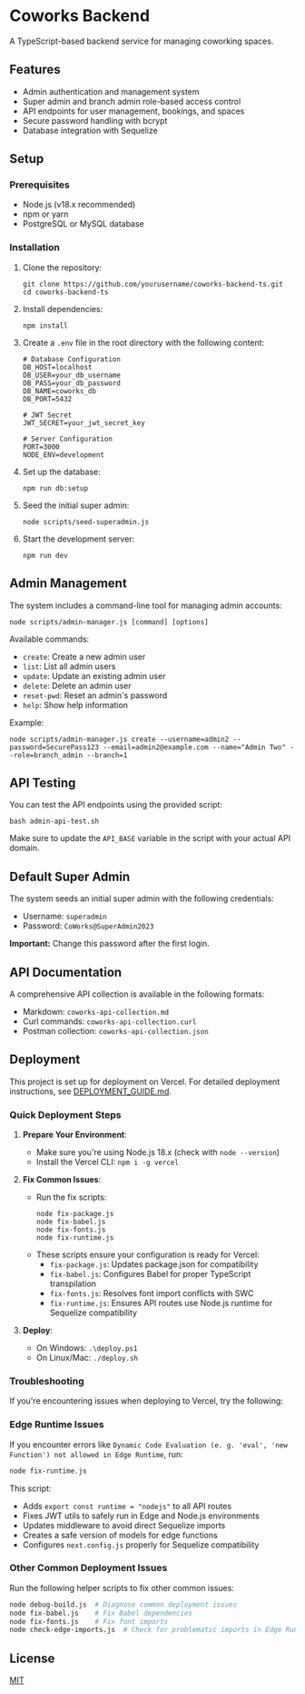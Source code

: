 # Coworks Backend

A TypeScript-based backend service for managing coworking spaces.

## Features

- Admin authentication and management system
- Super admin and branch admin role-based access control
- API endpoints for user management, bookings, and spaces
- Secure password handling with bcrypt
- Database integration with Sequelize

## Setup

### Prerequisites

- Node.js (v18.x recommended)
- npm or yarn
- PostgreSQL or MySQL database

### Installation

1. Clone the repository:
   ```
   git clone https://github.com/yourusername/coworks-backend-ts.git
   cd coworks-backend-ts
   ```

2. Install dependencies:
   ```
   npm install
   ```

3. Create a `.env` file in the root directory with the following content:
   ```
   # Database Configuration
   DB_HOST=localhost
   DB_USER=your_db_username
   DB_PASS=your_db_password
   DB_NAME=coworks_db
   DB_PORT=5432
   
   # JWT Secret
   JWT_SECRET=your_jwt_secret_key
   
   # Server Configuration
   PORT=3000
   NODE_ENV=development
   ```

4. Set up the database:
   ```
   npm run db:setup
   ```

5. Seed the initial super admin:
   ```
   node scripts/seed-superadmin.js
   ```

6. Start the development server:
   ```
   npm run dev
   ```

## Admin Management

The system includes a command-line tool for managing admin accounts:

```
node scripts/admin-manager.js [command] [options]
```

Available commands:
- `create`: Create a new admin user
- `list`: List all admin users
- `update`: Update an existing admin user
- `delete`: Delete an admin user
- `reset-pwd`: Reset an admin's password
- `help`: Show help information

Example:
```
node scripts/admin-manager.js create --username=admin2 --password=SecurePass123 --email=admin2@example.com --name="Admin Two" --role=branch_admin --branch=1
```

## API Testing

You can test the API endpoints using the provided script:

```
bash admin-api-test.sh
```

Make sure to update the `API_BASE` variable in the script with your actual API domain.

## Default Super Admin

The system seeds an initial super admin with the following credentials:
- Username: `superadmin`
- Password: `CoWorks@SuperAdmin2023`

**Important:** Change this password after the first login.

## API Documentation

A comprehensive API collection is available in the following formats:
- Markdown: `coworks-api-collection.md`
- Curl commands: `coworks-api-collection.curl`
- Postman collection: `coworks-api-collection.json`

## Deployment

This project is set up for deployment on Vercel. For detailed deployment instructions, see [DEPLOYMENT_GUIDE.md](DEPLOYMENT_GUIDE.md).

### Quick Deployment Steps

1. **Prepare Your Environment**:
   - Make sure you're using Node.js 18.x (check with `node --version`)
   - Install the Vercel CLI: `npm i -g vercel`

2. **Fix Common Issues**:
   - Run the fix scripts:
     ```
     node fix-package.js
     node fix-babel.js
     node fix-fonts.js
     node fix-runtime.js
     ```
   - These scripts ensure your configuration is ready for Vercel:
     - `fix-package.js`: Updates package.json for compatibility
     - `fix-babel.js`: Configures Babel for proper TypeScript transpilation
     - `fix-fonts.js`: Resolves font import conflicts with SWC
     - `fix-runtime.js`: Ensures API routes use Node.js runtime for Sequelize compatibility

3. **Deploy**:
   - On Windows: `.\deploy.ps1`
   - On Linux/Mac: `./deploy.sh`

### Troubleshooting

If you're encountering issues when deploying to Vercel, try the following:

### Edge Runtime Issues

If you encounter errors like `Dynamic Code Evaluation (e. g. 'eval', 'new Function') not allowed in Edge Runtime`, run:

```bash
node fix-runtime.js
```

This script:
- Adds `export const runtime = "nodejs"` to all API routes 
- Fixes JWT utils to safely run in Edge and Node.js environments
- Updates middleware to avoid direct Sequelize imports
- Creates a safe version of models for edge functions
- Configures `next.config.js` properly for Sequelize compatibility

### Other Common Deployment Issues

Run the following helper scripts to fix other common issues:

```bash
node debug-build.js  # Diagnose common deployment issues
node fix-babel.js    # Fix Babel dependencies
node fix-fonts.js    # Fix font imports
node check-edge-imports.js  # Check for problematic imports in Edge Runtime files
```

## License

[MIT](LICENSE)